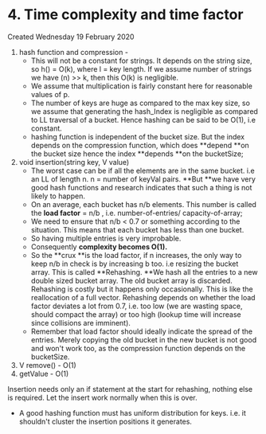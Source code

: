 # 4. Time complexity and time factor
Created Wednesday 19 February 2020

1. hash function and compression -  
	* This will not be a constant for strings. It depends on the string size, so h() = O(k), where l = key length. If we assume number of strings we have (n) >> k, then this O(k) is negligible.
	* We assume that multiplication is fairly constant here for reasonable values of p.
	* The number of keys are huge as compared to the max key size, so we assume that generating the hash_Index is negligible as compared to LL traversal of a bucket. Hence hashing can be said to be O(1), i.e constant.
	* hashing function is independent of the bucket size. But the index depends on the compression function, which does **depend **on the bucket size hence the index **depends **on the bucketSize;
2. void insertion(string key, V value)
	* The worst case can be if all the elements are in the same bucket. i.e an LL of length n. n = number of keyVal pairs. **But **we have very good hash functions and research indicates that such a thing is not likely to happen.
	* On an average, each bucket has n/b elements. This number is called the **load factor** = n/b , i.e. number-of-entries/ capacity-of-array;
	* We need to ensure that n/b < 0.7 or something according to the situation. This means that each bucket has less than one bucket.
	* So having multiple entries is very improbable.
	* Consequently **complexity becomes O(1).**
	* So the **crux **is the load factor, if n increases, the only way to keep n/b in check is by increasing b too. i.e resizing the bucket array. This is called **Rehashing. **We hash all the entries to a new double sized bucket array. The old bucket array is discarded. Rehashing is costly but it happens only occasionally. This is like the reallocation of a full vector. Rehashing depends on whether the load factor deviates a lot from 0.7, i.e. too low (we are wasting space, should compact the array) or too high (lookup time will increase since collisions are imminent).
	* Remember that load factor should ideally indicate the spread of the entries. Merely copying the old bucket in the new bucket is not good and won't work too, as the compression function depends on the bucketSize.
3. V remove() - O(1)
4. getValue - O(1)


Insertion needs only an if statement at the start for rehashing, nothing else is required. Let the insert work normally when this is over. 

- A good hashing function must has uniform distribution for keys. i.e. it shouldn't cluster the insertion positions it generates.
